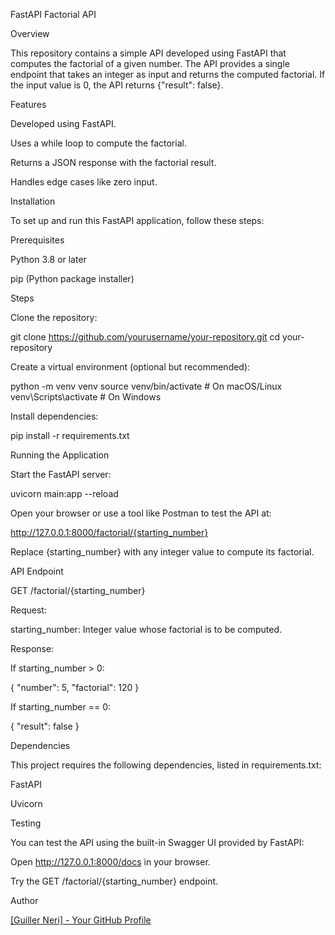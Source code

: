 FastAPI Factorial API

Overview

This repository contains a simple API developed using FastAPI that computes the factorial of a given number. The API provides a single endpoint that takes an integer as input and returns the computed factorial. If the input value is 0, the API returns {"result": false}.

Features

Developed using FastAPI.

Uses a while loop to compute the factorial.

Returns a JSON response with the factorial result.

Handles edge cases like zero input.

Installation

To set up and run this FastAPI application, follow these steps:

Prerequisites

Python 3.8 or later

pip (Python package installer)

Steps

Clone the repository:

git clone https://github.com/yourusername/your-repository.git
cd your-repository

Create a virtual environment (optional but recommended):

python -m venv venv
source venv/bin/activate  # On macOS/Linux
venv\Scripts\activate     # On Windows

Install dependencies:

pip install -r requirements.txt

Running the Application

Start the FastAPI server:

uvicorn main:app --reload

Open your browser or use a tool like Postman to test the API at:

http://127.0.0.1:8000/factorial/{starting_number}

Replace {starting_number} with any integer value to compute its factorial.

API Endpoint

GET /factorial/{starting_number}

Request:

starting_number: Integer value whose factorial is to be computed.

Response:

If starting_number > 0:

{
  "number": 5,
  "factorial": 120
}

If starting_number == 0:

{
  "result": false
}

Dependencies

This project requires the following dependencies, listed in requirements.txt:

FastAPI

Uvicorn

Testing

You can test the API using the built-in Swagger UI provided by FastAPI:

Open http://127.0.0.1:8000/docs in your browser.

Try the GET /factorial/{starting_number} endpoint.

Author

[[Guiller Neri] - Your GitHub Profile](https://github.com/neri-Guiller09)
